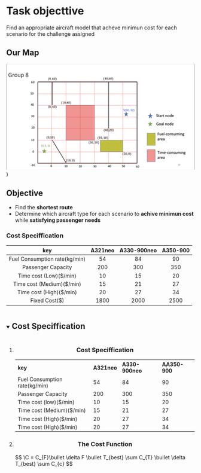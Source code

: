 # Task objecttive
 Find an appropriate aircraft model that acheve minimun cost for each scenario for the challenge assigned 

## Our Map
![Task%201/map.png](https://github.com/Ken11514/AAE2004_t1_GP8/blob/Branch-for-MAIN/image/map.png))
## Objective
- Find the **shortest route**
- Determine which aircraft type for each scenario to **achive minimun cost** while **satisfying passenger needs**

### Cost Speciffication
| key | A321neo | A330-900neo | A350-900|
| :---: | :---: | :---: | :---: |
|Fuel Consumption rate(kg/min)|54|84|90|
|Passenger Capacity|200|300|350|
|Time cost (Low)($/min)|10|15|20|
|Time cost (Medium)($/min)|15|21|27|
|Time cost (High)($/min)|20|27|34|
|Fixed Cost($)|1800|2000|2500|

<details open='open'>
  <summary><h2 style='display: inline-block'>Cost Speciffication</h2></summary>
  <ol>
    <li>
      <p align="center">
       <h3 align="center">Cost Speciffication</h3>
        <table align="center">
          <tr>
            <th>key</th>
            <th>A321neo</th>
            <th>A330-900neo</th>
            <th>AA350-900</th>
          </tr>
          <tr>
            <td>Fuel Consumption rate(kg/min)</td>
            <td>54</td>
            <td>84</td>
            <td>90</td>
          </tr>
          <tr>
            <td>Passenger Capacity</td>
            <td>200</td>
            <td>300</td>
            <td>350</td>
          </tr>
          <tr>
            <td>Time cost (low)($/min)</td>
            <td>10</td>
            <td>15</td>
            <td>20</td>
          </tr>
          <tr>
            <td>Time cost (Medium)($/min)</td>
            <td>15</td>
            <td>21</td> 
            <td>27</td>
          </tr>
          <tr>
            <td>Time cost (High)($/min)</td>
            <td>20</td>
            <td>27</td>
            <td>34</td>
          </tr>
          <tr>
            <td>Time cost (High)($/min)</td>
            <td>20</td>
            <td>27</td>
            <td>34</td>
          </tr>
        </table>
      </p>
    </li>
    <li> 
      <p align="center">
        <h3 align="center"> The Cost Function</h3>
        $$
        \C = C_{F}\bullet \delta F \bullet T_{best} \sum C_{T} \bullet \delta T_{best} \sum C_{c}
        $$
      </p>
    </li>
    
  </ol>
</details>
